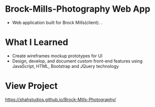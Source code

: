# Brock-Mills-Photography Web App
* Web application built for Brock Mills(client).
.
# What I Learned
* Create wireframes mockup prototypes for UI
* Design, develop, and document custom front-end features using JavaScript, HTML, Bootstrap and JQuery technology

# View Project
https://shahstudios.github.io/Brock-Mills-Photography/
